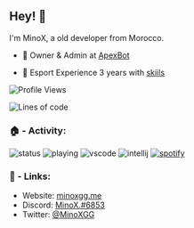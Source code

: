 
## Hey! 👋
I'm MinoX, a old developer from Morocco.

- 💼 Owner & Admin at [ApexBot](https://discord.gg/42uhvWWbnJ)

- 👥 Esport Experience 3 years with [skiils](https://minox.uwu.ai/)

![Profile Views](http://img.shields.io/badge/Profile%20Views-615-blue)

![Lines of code](https://img.shields.io/badge/From%20Hello%20World%20I%27ve%20Written-1.3%20million%20lines%20of%20code-blue)




### 🏠 - Activity:

![status](https://nocache.advaith.workers.dev?url=https://img.shields.io/endpoint?url=https://dev.discordprofiles.me/api/badge/status/478543553530953728?simple=true)
![playing](https://nocache.advaith.workers.dev?url=https://img.shields.io/endpoint?url=https://dev.discordprofiles.me/api/badge/playing/478543553530953728)
![vscode](https://nocache.advaith.workers.dev?url=https://img.shields.io/endpoint?url=https://dev.discordprofiles.me/api/badge/vscode/478543553530953728)
![intellij](https://nocache.advaith.workers.dev?url=https://img.shields.io/endpoint?url=https://dev.discordprofiles.me/api/badge/intellij/478543553530953728)
[![spotify](https://nocache.advaith.workers.dev?url=https://img.shields.io/endpoint?url=https://dev.discordprofiles.me/api/badge/spotify/190916650143318016)](https://dev.discordprofiles.me/openspotify/478543553530953728)


### 📎 - Links:

- Website: [minoxgg.me](https://minoxgg.uwu.ai)
- Discord: [MinoX.#6853](https://discord.com/users/478543553530953728)
- Twitter: [@MinoXGG](https://twitter.com/MinoXGG/)







